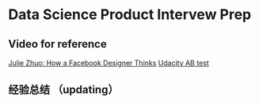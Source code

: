 # Data Science Product Intervew Prep

## Video for reference

[Julie Zhuo: How a Facebook Designer Thinks](https://www.youtube.com/watch?v=b78zq-kimVs)
[Udacity AB test](https://www.udacity.com/course/ab-testing--ud257)

## 经验总结 （updating）
